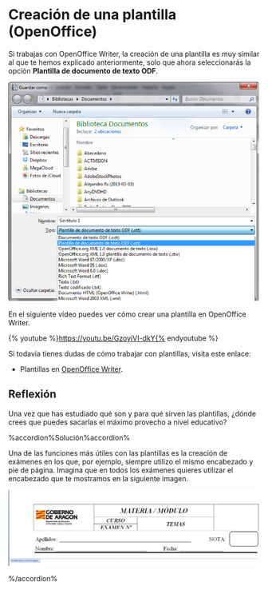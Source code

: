 # Creación de una plantilla (OpenOffice)

Si trabajas con OpenOffice Writer, la creación de una plantilla es muy similar al que te hemos explicado anteriormente, solo que ahora seleccionarás la opción **Plantilla de documento de texto ODF**.


![1.39. Creación de una plantilla con Write. Captura propia.](img/1Imagen_30.jpg)

En el siguiente vídeo puedes ver cómo crear una plantilla en OpenOffice Writer.

{% youtube %}https://youtu.be/GzoyiVI-dkY{% endyoutube %}

Si todavía tienes dudas de cómo trabajar con plantillas, visita este enlace:

*   Plantillas en [OpenOffice Writer](http://wiki.open-office.es/Trabajar_con_plantillas "Plantillas en Write").

## Reflexión

Una vez que has estudiado qué son y para qué sirven las plantillas, ¿dónde crees que puedes sacarlas el máximo provecho a nivel educativo?

%accordion%Solución%accordion%

Una de las funciones más útiles con las plantillas es la creación de exámenes en los que, por ejemplo, siempre utilizo el mismo encabezado y pie de página. Imagina que en todos los exámenes quieres utilizar el encabezado que te mostramos en la siguiente imagen.

![1.40. Ejemplo de una plantilla para la creación de un examen con el mismo encabezado. Captura propia.](img/1Imagen_30-1.jpg)

%/accordion%

